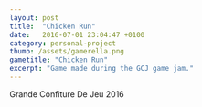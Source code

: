 ```yaml
---
layout: post
title:  "Chicken Run"
date:   2016-07-01 23:04:47 +0100
category: personal-project
thumb: /assets/gamerella.png
gametitle: "Chicken Run"
excerpt: "Game made during the GCJ game jam."
---
```


Grande Confiture De Jeu 2016